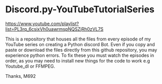 # Discord.py-YouTubeTutorialSeries
https://www.youtube.com/playlist?list=PL3rq_6csixVh0uawrmspNQSZjRh0zVL7S


This is a repository that houses all the files from every episode of my YouTube series on creating a Python discord Bot.
Even if you copy and paste or download the files directly from this github repository, you may experience python errors. To fix these you must watch the episodes in order, as you may need to install new things for the code to work e.g Youtube_dl or FFMPEG.

Thanks,
M692
